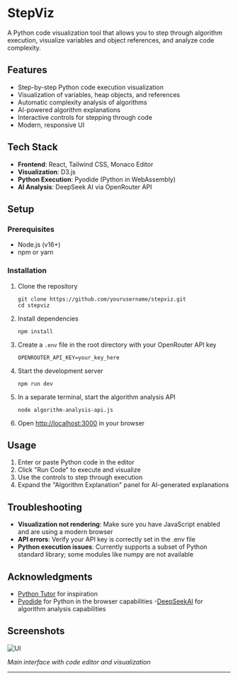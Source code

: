 # StepViz

A Python code visualization tool that allows you to step through algorithm execution, visualize variables and object references, and analyze code complexity.

## Features

- Step-by-step Python code execution visualization
- Visualization of variables, heap objects, and references
- Automatic complexity analysis of algorithms
- AI-powered algorithm explanations
- Interactive controls for stepping through code
- Modern, responsive UI

## Tech Stack

- **Frontend**: React, Tailwind CSS, Monaco Editor
- **Visualization**: D3.js
- **Python Execution**: Pyodide (Python in WebAssembly)
- **AI Analysis**: DeepSeek AI via OpenRouter API

## Setup

### Prerequisites

- Node.js (v16+)
- npm or yarn

### Installation

1. Clone the repository
   ```
   git clone https://github.com/yourusername/stepviz.git
   cd stepviz
   ```

2. Install dependencies
   ```
   npm install
   ```

3. Create a `.env` file in the root directory with your OpenRouter API key
   ```
   OPENROUTER_API_KEY=your_key_here
   ```

4. Start the development server
   ```
   npm run dev
   ```

5. In a separate terminal, start the algorithm analysis API
   ```
   node algorithm-analysis-api.js
   ```

6. Open [http://localhost:3000](http://localhost:3000) in your browser

## Usage

1. Enter or paste Python code in the editor
2. Click "Run Code" to execute and visualize
3. Use the controls to step through execution
4. Expand the "Algorithm Explanation" panel for AI-generated explanations

## Troubleshooting

- **Visualization not rendering**: Make sure you have JavaScript enabled and are using a modern browser
- **API errors**: Verify your API key is correctly set in the .env file
- **Python execution issues**: Currently supports a subset of Python standard library; some modules like numpy are not available

## Acknowledgments

- [Python Tutor](https://pythontutor.com/) for inspiration
- [Pyodide](https://pyodide.org/) for Python in the browser capabilities
-[DeepSeekAI](https://www.deepseek.com/en) for algorithm analysis capabilities

## Screenshots

![UI](https://github.com/user-attachments/assets/a0fbbe0a-0b3c-426b-9477-61407702f9e9)

*Main interface with code editor and visualization*

---
